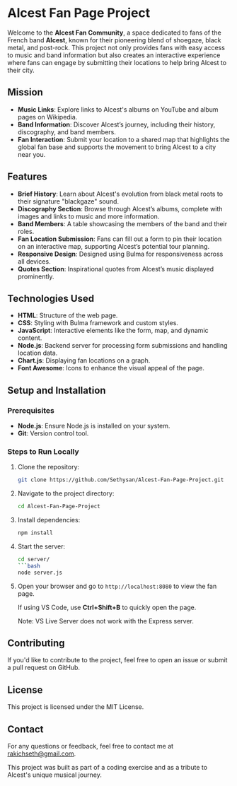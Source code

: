 # Alcest Fan Page Project

Welcome to the **Alcest Fan Community**, a space dedicated to fans of the French band **Alcest**, known for their pioneering blend of shoegaze, black metal, and post-rock. This project not only provides fans with easy access to music and band information but also creates an interactive experience where fans can engage by submitting their locations to help bring Alcest to their city.

## Mission

- **Music Links**: Explore links to Alcest's albums on YouTube and album pages on Wikipedia.
- **Band Information**: Discover Alcest’s journey, including their history, discography, and band members.
- **Fan Interaction**: Submit your location to a shared map that highlights the global fan base and supports the movement to bring Alcest to a city near you.

## Features

- **Brief History**: Learn about Alcest's evolution from black metal roots to their signature "blackgaze" sound.
- **Discography Section**: Browse through Alcest’s albums, complete with images and links to music and more information.
- **Band Members**: A table showcasing the members of the band and their roles.
- **Fan Location Submission**: Fans can fill out a form to pin their location on an interactive map, supporting Alcest’s potential tour planning.
- **Responsive Design**: Designed using Bulma for responsiveness across all devices.
- **Quotes Section**: Inspirational quotes from Alcest’s music displayed prominently.

## Technologies Used

- **HTML**: Structure of the web page.
- **CSS**: Styling with Bulma framework and custom styles.
- **JavaScript**: Interactive elements like the form, map, and dynamic content.
- **Node.js**: Backend server for processing form submissions and handling location data.
- **Chart.js**: Displaying fan locations on a graph.
- **Font Awesome**: Icons to enhance the visual appeal of the page.

## Setup and Installation

### Prerequisites

- **Node.js**: Ensure Node.js is installed on your system.
- **Git**: Version control tool.

### Steps to Run Locally

1. Clone the repository:
    ```bash
    git clone https://github.com/Sethysan/Alcest-Fan-Page-Project.git
    ```
2. Navigate to the project directory:
    ```bash
    cd Alcest-Fan-Page-Project
    ```
3. Install dependencies:
    ```bash
    npm install
    ```
4. Start the server:
    ```bash
    cd server/
    ```bash
    node server.js
    ```
    
5. Open your browser and go to `http://localhost:8080` to view the fan page.

    If using VS Code, use **Ctrl+Shift+B** to quickly open the page.

    Note: VS Live Server does not work with the Express server.

## Contributing

If you'd like to contribute to the project, feel free to open an issue or submit a pull request on GitHub.

## License

This project is licensed under the MIT License.

## Contact

For any questions or feedback, feel free to contact me at rakichseth@gmail.com.

This project was built as part of a coding exercise and as a tribute to Alcest's unique musical journey.
